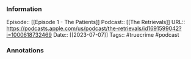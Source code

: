 ### Information

Episode:: [[Episode 1 - The Patients]]
Podcast:: [[The Retrievals]]
URL:: https://podcasts.apple.com/us/podcast/the-retrievals/id1691599042?i=1000618732469
Date:: [[2023-07-07]]
Tags:: #truecrime 
#podcast


### Annotations

